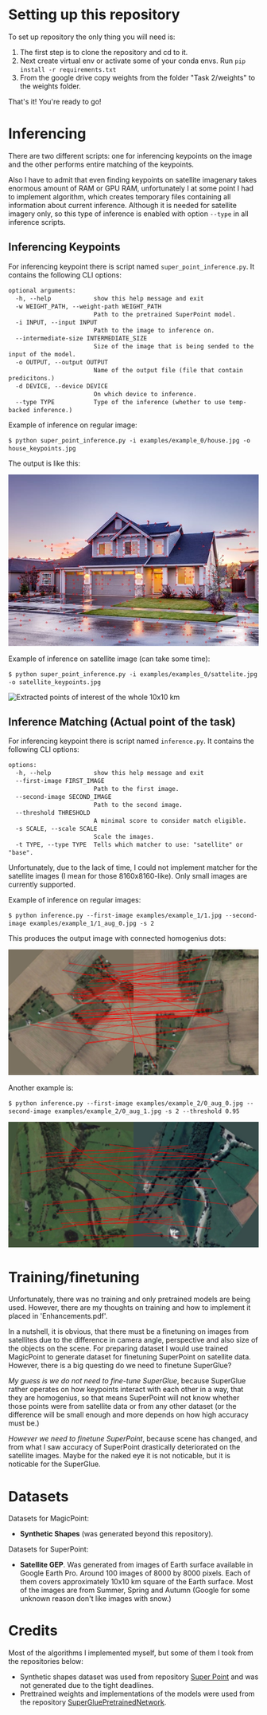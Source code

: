 # Setting up this repository
To set up repository the only thing you will need is:
1) The first step is to clone the repository and cd to it.
2) Next create virtual env or activate some of your conda envs. Run `pip install -r requirements.txt`
3) From the google drive copy weights from the folder "Task 2/weights" to the weights folder.

That's it! You're ready to go!

# Inferencing
There are two different scripts: one for inferencing keypoints on the image and the other performs entire matching of the keypoints.

Also I have to admit that even finding keypoints on satellite imagenary takes enormous amount of RAM or GPU RAM, unfortunately I at some point I had to implement algorithm, which creates temporary files containing all information about current inference. Although it is needed for satellite imagery only, so this type of inference is enabled with option `--type` in all inference scripts.

## Inferencing Keypoints
For inferencing keypoint there is script named `super_point_inference.py`. It contains the following CLI options:
```
optional arguments:
  -h, --help            show this help message and exit
  -w WEIGHT_PATH, --weight-path WEIGHT_PATH
                        Path to the pretrained SuperPoint model.
  -i INPUT, --input INPUT
                        Path to the image to inference on.
  --intermediate-size INTERMEDIATE_SIZE
                        Size of the image that is being sended to the input of the model.
  -o OUTPUT, --output OUTPUT
                        Name of the output file (file that contain predicitons.)
  -d DEVICE, --device DEVICE
                        On which device to inference.
  --type TYPE           Type of the inference (whether to use temp-backed inference.)
```

Example of inference on regular image: 
```
$ python super_point_inference.py -i examples/example_0/house.jpg -o house_keypoints.jpg
```

The output is like this:

![Extracted points of interest of the House example](./examples/outputs_misc/house_keypoints.jpg)

Example of inference on satellite image (can take some time):
```
$ python super_point_inference.py -i examples/examples_0/sattelite.jpg -o satellite_keypoints.jpg
```
![Extracted points of interest of the whole 10x10 km](./examples/outputs_misc/output.jpg)

## Inference Matching (Actual point of the task)
For inferencing keypoint there is script named `inference.py`. It contains the following CLI options:
```
options:
  -h, --help            show this help message and exit
  --first-image FIRST_IMAGE
                        Path to the first image.
  --second-image SECOND_IMAGE
                        Path to the second image.
  --threshold THRESHOLD
                        A minimal score to consider match eligible.
  -s SCALE, --scale SCALE
                        Scale the images.
  -t TYPE, --type TYPE  Tells which matcher to use: "satellite" or "base".
```

Unfortunately, due to the lack of time, I could not implement matcher for the satellite images (I mean for those 8160x8160-like). Only small images are currently supported.

Example of inference on regular images:
```
$ python inference.py --first-image examples/example_1/1.jpg --second-image examples/example_1/1_aug_0.jpg -s 2
```

This produces the output image with connected homogenius dots:

![Matched Keypoints](./examples/outputs_misc/matched_output.jpg)

Another example is:
```
$ python inference.py --first-image examples/example_2/0_aug_0.jpg --second-image examples/example_2/0_aug_1.jpg -s 2 --threshold 0.95
```

![Matched Keypoints](./examples/outputs_misc/matched_output_1.jpg)

# Training/finetuning
Unfortunately, there was no training and only pretrained models are being used. However, there are my thoughts on training and how to implement it placed in 'Enhancements.pdf'.

In a nutshell, it is obvious, that there must be a finetuning on images from satellites due to the difference in camera angle, perspective and also size of the objects on the scene. For preparing dataset I would use trained MagicPoint to generate dataset for finetuning SuperPoint on satellite data. However, there is a big questing do we need to finetune SuperGlue? 

*My guess is we do not need to fine-tune SuperGlue*, because SuperGlue rather operates on how keypoints interact with each other in a way, that they are homogenius, so that means SuperPoint will not know whether those points were from satellite data or from any other dataset (or the difference will be small enough and more depends on how high accuracy must be.)

*However we need to finetune SuperPoint*, because scene has changed, and from what I saw accuracy of SuperPoint drastically deteriorated on the satellite images. Maybe for the naked eye it is not noticable, but it is noticable for the SuperGlue.
# Datasets
Datasets for MagicPoint:
- **Synthetic Shapes** (was generated beyond this repository).

Datasets for SuperPoint:
- **Satellite GEP**. Was generated from images of Earth surface available in Google Earth Pro. Around 100 images of 8000 by 8000 pixels. Each of them covers approximately 10x10 km square of the Earth surface. Most of the images are from Summer, Spring and Autumn (Google for some unknown reason don't like images with snow.) 


# Credits
Most of the algorithms I implemented myself, but some of them I took from the repositories below:

- Synthetic shapes dataset was used from repository [Super Point](https://github.com/rpautrat/SuperPoint/tree/master) and was not generated due to the tight deadlines.
- Prettrained weights and implementations of the models were used from the repository [SuperGluePretrainedNetwork](https://github.com/magicleap/SuperGluePretrainedNetwork/tree/master). 